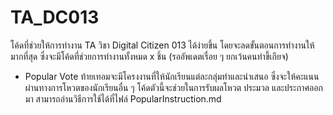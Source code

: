 # TA_DC013

โค้ดที่ช่วยให้การทำงาน TA วิชา Digital Citizen 013 ได้ง่ายขึ้น โดยจะลดขั้นตอนการทำงานให้มากที่สุด ซึ่งจะมีโค้ดที่ช่วยการทำงานทั้งหมด x ชิ้น (รออัพเดตเรื่อย ๆ ยกเว้นคนทำขี้เกียจ)
- Popular Vote ท้ายเทอมจะมีโครงงานที่ให้นักเรียนแต่ละกลุ่มทำและนำเสนอ ซึ่งจะให้คะแนนผ่านทางการโหวตของนักเรียนอื่น ๆ โค้ดตัวนี้จะช่วยในการรับผลโหวต ประมวล และประกาศออกมา สามารถอ่านวิธีการใช้ได้ที่ไฟล์ PopularInstruction.md
